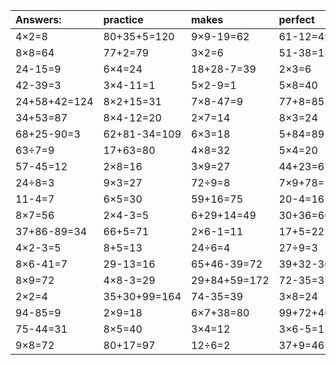 | Answers: | practice | makes | perfect | ! |
| :--- | :--- | :--- | :--- | :--- |
| 4×2=8 | 80+35+5=120 | 9×9-19=62 | 61-12=49 | 53+90-50=93 | 
| 8×8=64 | 77+2=79 | 3×2=6 | 51-38=13 | 5×6=30 | 
| 24-15=9 | 6×4=24 | 18+28-7=39 | 2×3=6 | 17+66=83 | 
| 42-39=3 | 3×4-11=1 | 5×2-9=1 | 5×8=40 | 2×4=8 | 
| 24+58+42=124 | 8×2+15=31 | 7×8-47=9 | 77+8=85 | 3×3=9 | 
| 34+53=87 | 8×4-12=20 | 2×7=14 | 8×3=24 | 2×9-1=17 | 
| 68+25-90=3 | 62+81-34=109 | 6×3=18 | 5+84=89 | 4×6=24 | 
| 63÷7=9 | 17+63=80 | 4×8=32 | 5×4=20 | 6×6-28=8 | 
| 57-45=12 | 2×8=16 | 3×9=27 | 44+23=67 | 53+23=76 | 
| 24÷8=3 | 9×3=27 | 72÷9=8 | 7×9+78=141 | 35+85-78=42 | 
| 11-4=7 | 6×5=30 | 59+16=75 | 20-4=16 | 5×2+29=39 | 
| 8×7=56 | 2×4-3=5 | 6+29+14=49 | 30+36=66 | 2×5=10 | 
| 37+86-89=34 | 66+5=71 | 2×6-1=11 | 17+5=22 | 54-9=45 | 
| 4×2-3=5 | 8+5=13 | 24÷6=4 | 27÷9=3 | 23-22=1 | 
| 8×6-41=7 | 29-13=16 | 65+46-39=72 | 39+32-36=35 | 8×2=16 | 
| 8×9=72 | 4×8-3=29 | 29+84+59=172 | 72-35=37 | 48÷6=8 | 
| 2×2=4 | 35+30+99=164 | 74-35=39 | 3×8=24 | 4×3=12 | 
| 94-85=9 | 2×9=18 | 6×7+38=80 | 99+72+46=217 | 3×6=18 | 
| 75-44=31 | 8×5=40 | 3×4=12 | 3×6-5=13 | 35+75+5=115 | 
| 9×8=72 | 80+17=97 | 12÷6=2 | 37+9=46 | 15+75=90 | 
